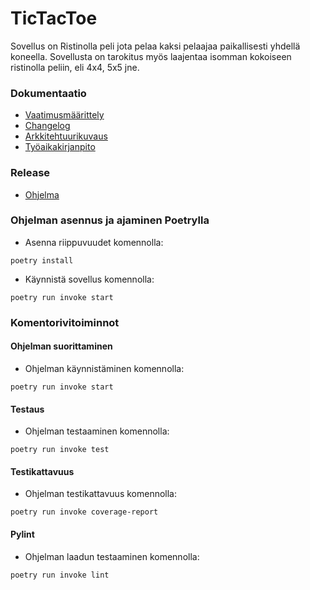 # TicTacToe

Sovellus on Ristinolla peli jota pelaa kaksi pelaajaa paikallisesti yhdellä koneella. Sovellusta on tarokitus myös laajentaa isomman kokoiseen ristinolla peliin, eli 4x4, 5x5 jne.


### Dokumentaatio 

* [Vaatimusmäärittely](https://github.com/modaralgayal/ot-harjoitustyo/blob/master/TicTacToe/dokumentaatio/vaatimusmaarittely.md)
* [Changelog](https://github.com/modaralgayal/ot-harjoitustyo/blob/master/TicTacToe/dokumentaatio/changelog.md)
* [Arkkitehtuurikuvaus](https://github.com/modaralgayal/ot-harjoitustyo/blob/master/TicTacToe/dokumentaatio/arkkitehtuuri.md)
* [Työaikakirjanpito](https://github.com/modaralgayal/ot-harjoitustyo/blob/master/TicTacToe/dokumentaatio/Tuntikirjanpito.md)


### Release

* [Ohjelma](https://github.com/modaralgayal/ot-harjoitustyo/releases/tag/Release)


### Ohjelman asennus ja ajaminen Poetrylla

* Asenna riippuvuudet komennolla:

<copy-button>`poetry install`</copy-button>

* Käynnistä sovellus komennolla:

`poetry run invoke start`


### Komentorivitoiminnot

#### Ohjelman suorittaminen

* Ohjelman käynnistäminen komennolla:

`poetry run invoke start`

#### Testaus

* Ohjelman testaaminen komennolla:

`poetry run invoke test`


#### Testikattavuus

* Ohjelman testikattavuus komennolla:

`poetry run invoke coverage-report`


#### Pylint

* Ohjelman laadun testaaminen komennolla:

`poetry run invoke lint`